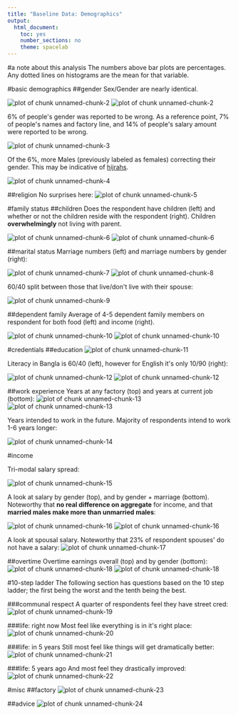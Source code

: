 ```yaml
---
title: "Baseline Data: Demographics"
output: 
  html_document:
    toc: yes
    number_sections: no
    theme: spacelab
---
```



#a note about this analysis
The numbers above bar plots are percentages. Any dotted lines on histograms are the mean for that variable. 

#basic demographics
##gender
Sex/Gender are nearly identical. 

![plot of chunk unnamed-chunk-2](figure/unnamed-chunk-2-1.png) ![plot of chunk unnamed-chunk-2](figure/unnamed-chunk-2-2.png) 

6% of people's gender was reported to be wrong. As a reference point, 7% of people's names and factory line, and 14% of people's salary amount were reported to be wrong.

![plot of chunk unnamed-chunk-3](figure/unnamed-chunk-3-1.png) 

Of the 6%, more Males (previously labeled as females) correcting their gender. This may be indicative of [hijrahs](http://en.wikipedia.org/wiki/Hijra_%28South_Asia%29).

![plot of chunk unnamed-chunk-4](figure/unnamed-chunk-4-1.png) 

##religion
No surprises here:
![plot of chunk unnamed-chunk-5](figure/unnamed-chunk-5-1.png) 

#family status
##children
Does the respondent have children (left) and whether or not the children reside with the respondent (right). Children **overwhelmingly** not living with parent. 

![plot of chunk unnamed-chunk-6](figure/unnamed-chunk-6-1.png) ![plot of chunk unnamed-chunk-6](figure/unnamed-chunk-6-2.png) 

##marital status
Marriage numbers (left) and marriage numbers by gender (right): 

![plot of chunk unnamed-chunk-7](figure/unnamed-chunk-7-1.png) 
![plot of chunk unnamed-chunk-8](figure/unnamed-chunk-8-1.png) 

60/40 split between those that live/don't live with their spouse:

![plot of chunk unnamed-chunk-9](figure/unnamed-chunk-9-1.png) 

##dependent family
Average of 4-5 dependent family members on respondent for both food (left) and income (right).

![plot of chunk unnamed-chunk-10](figure/unnamed-chunk-10-1.png) ![plot of chunk unnamed-chunk-10](figure/unnamed-chunk-10-2.png) 

#credentials
##education
![plot of chunk unnamed-chunk-11](figure/unnamed-chunk-11-1.png) 

Literacy in Bangla is 60/40 (left), however for English it's only 10/90 (right):

![plot of chunk unnamed-chunk-12](figure/unnamed-chunk-12-1.png) ![plot of chunk unnamed-chunk-12](figure/unnamed-chunk-12-2.png) 

##work experience
Years at any factory (top) and years at current job (bottom):
![plot of chunk unnamed-chunk-13](figure/unnamed-chunk-13-1.png) ![plot of chunk unnamed-chunk-13](figure/unnamed-chunk-13-2.png) 

Years intended to work in the future. Majority of respondents intend to work 1-6 years longer:

![plot of chunk unnamed-chunk-14](figure/unnamed-chunk-14-1.png) 

#income

Tri-modal salary spread:

![plot of chunk unnamed-chunk-15](figure/unnamed-chunk-15-1.png) 

A look at salary by gender (top), and by gender + marriage (bottom). Noteworthy that **no real difference on aggregate** for income, and that **married males make more than unmarried males**:

![plot of chunk unnamed-chunk-16](figure/unnamed-chunk-16-1.png) ![plot of chunk unnamed-chunk-16](figure/unnamed-chunk-16-2.png) 

A look at spousal salary. Noteworthy that 23% of respondent spouses' do not have a salary:
![plot of chunk unnamed-chunk-17](figure/unnamed-chunk-17-1.png) 

##overtime
Overtime earnings overall (top) and by gender (bottom):
![plot of chunk unnamed-chunk-18](figure/unnamed-chunk-18-1.png) ![plot of chunk unnamed-chunk-18](figure/unnamed-chunk-18-2.png) 

#10-step ladder
The following section has questions based on the 10 step ladder; the first being the worst and the tenth being the best. 

###communal respect
A quarter of respondents feel they have street cred:
![plot of chunk unnamed-chunk-19](figure/unnamed-chunk-19-1.png) 

###life: right now
Most feel like everything is in it's right place:
![plot of chunk unnamed-chunk-20](figure/unnamed-chunk-20-1.png) 

###life: in 5 years
Still most feel like things will get dramatically better:
![plot of chunk unnamed-chunk-21](figure/unnamed-chunk-21-1.png) 

###life: 5 years ago
And most feel they drastically improved:
![plot of chunk unnamed-chunk-22](figure/unnamed-chunk-22-1.png) 

#misc
##factory
![plot of chunk unnamed-chunk-23](figure/unnamed-chunk-23-1.png) 

##advice
![plot of chunk unnamed-chunk-24](figure/unnamed-chunk-24-1.png) 


